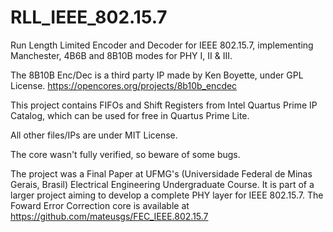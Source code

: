 # RLL_IEEE_802.15.7
Run Length Limited Encoder and Decoder for IEEE 802.15.7, implementing Manchester, 4B6B and 8B10B modes for PHY I, II & III.

The 8B10B Enc/Dec is a third party IP made by Ken Boyette, under GPL License. https://opencores.org/projects/8b10b_encdec

This project contains FIFOs and Shift Registers from Intel Quartus Prime IP Catalog, which can be used for free in Quartus Prime Lite.

All other files/IPs are under MIT License.

The core wasn't fully verified, so beware of some bugs.

The project was a Final Paper at UFMG's (Universidade Federal de Minas Gerais, Brasil) Electrical Engineering Undergraduate Course. It is part of a larger project aiming to develop a complete PHY layer for IEEE 802.15.7. The Foward Error Correction core is available at https://github.com/mateusgs/FEC_IEEE.802.15.7
